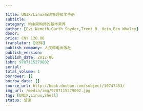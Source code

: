 ```yaml
---

title: UNIX/Linux系统管理技术手册
subtitle: 
category: Web架构师的基本素养
author: [Evi Nemeth,Garth Snyder,Trent R. Hein,Ben Whaley]
donor: 
price: CNY 128.00
translator: [张辉]
publish_company: 人民邮电出版社
publish_version: 
publish_date: 2012-06
isbn: 9787115279002
serial: 
total_volume: 1
borrower: []
borrow_date: []
source_url: http://book.douban.com/subject/10747453/
img_url: /media/img/9787115279002.jpg
tag: [UNIX,Linux,Shell]
status: 想读
---
```

